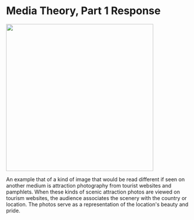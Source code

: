
<h1>Media Theory, Part 1 Response</h1>

<img src="https://i.pinimg.com/originals/ce/da/ed/cedaed522ddc1eb41649c844980b4487.jpg" width="400">


<p>An example that of a kind of image that would be read different if seen on another medium is attraction photography from tourist websites and pamphlets. When these kinds of scenic attraction photos are viewed on tourism websites, the audience associates the scenery with the country or location. The photos serve as a representation of the location's beauty and pride.  </p>
